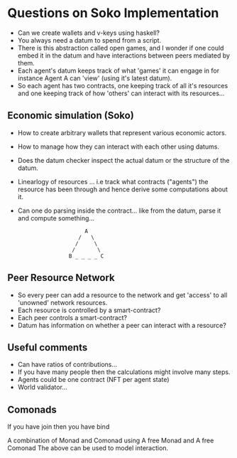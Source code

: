 # Questions on Soko Implementation

- Can we create wallets and v-keys using haskell?
- You always need a datum to spend from a script.
- There is this abstraction called open games, and I wonder if one could embed it in the datum and have interactions between peers mediated by them.
- Each agent's datum keeps track of what 'games' it can engage in for instance Agent A can 'view' (using it's latest datum).
- So each agent has two contracts, one keeping track of all it's resources and one keeping track of how 'others' can interact with its resources...

## Economic simulation (Soko)

- How to create arbitrary wallets that represent various economic actors.
- How to manage how they can interact with each other using datums.
- Does the datum checker inspect the actual datum or the structure of the datum.
- Linearlogy of resources ... i.e track what contracts ("agents") the resource has been through and hence derive some computations about it.
- Can one do parsing inside the contract... like from the datum, parse it and compute something...

                           A
                         /   \
                        /     \
                       /       \
                      B _ _ _ _ C

## Peer Resource Network

- So every peer can add a resource to the network and get 'access' to all 'unowned' network resources.
- Each resource is controlled by a smart-contract?
- Each peer controls a smart-contract?
- Datum has information on whether a peer can interact with a resource?

## Useful comments

- Can have ratios of contributions...
- If you have many people then the calculations might involve many steps.
- Agents could be one contract (NFT per agent state)
- World validator...

## Comonads

If you have join then you have bind

A combination of Monad and Comonad using A free Monad and A free Comonad
The above can be used to model interaction.